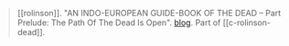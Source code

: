 > [[rolinson]]. "AN INDO-EUROPEAN GUIDE-BOOK OF THE DEAD – Part Prelude: The Path Of The Dead Is Open". [blog](https://aryaakasha.com/2019/12/23/an-indo-european-guide-book-of-the-dead-part-prelude-the-path-of-the-dead-is-open/). Part of [[c-rolinson-dead]].